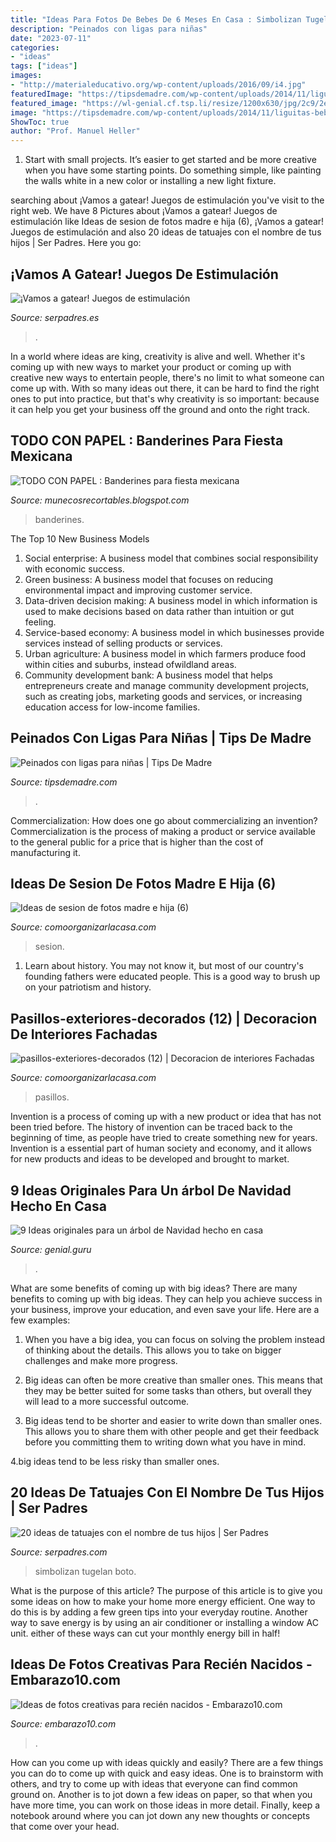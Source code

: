 ```yaml
---
title: "Ideas Para Fotos De Bebes De 6 Meses En Casa : Simbolizan Tugelan Boto"
description: "Peinados con ligas para niñas"
date: "2023-07-11"
categories:
- "ideas"
tags: ["ideas"]
images:
- "http://materialeducativo.org/wp-content/uploads/2016/09/i4.jpg"
featuredImage: "https://tipsdemadre.com/wp-content/uploads/2014/11/liguitas-bebe.jpg"
featured_image: "https://wl-genial.cf.tsp.li/resize/1200x630/jpg/2c9/2e9/4f82bb5cd5b22fefa94167b58f.jpg"
image: "https://tipsdemadre.com/wp-content/uploads/2014/11/liguitas-bebe.jpg"
ShowToc: true
author: "Prof. Manuel Heller"
---
```



1. Start with small projects. It’s easier to get started and be more creative when you have some starting points. Do something simple, like painting the walls white in a new color or installing a new light fixture. 

	

		
searching about ¡Vamos a gatear! Juegos de estimulación you've visit to the right web. We have 8 Pictures about ¡Vamos a gatear! Juegos de estimulación like Ideas de sesion de fotos madre e hija (6), ¡Vamos a gatear! Juegos de estimulación and also 20 ideas de tatuajes con el nombre de tus hijos | Ser Padres. Here you go:
		
    
## ¡Vamos A Gatear! Juegos De Estimulación

<img loading=lazy src="https://estaticos.serpadres.es/uploads/images/article/54ad4a94fb0faa71246221e5/bebe-gateando-c_0.jpg" onerror="this.onerror=null;this.src='https://tse1.mm.bing.net/th?id=OIP.JcXe9GWNU3scFaybiQVS3QHaFj&amp;pid=15.1';" alt="¡Vamos a gatear! Juegos de estimulación">

_Source: serpadres.es_

>. 

	

In a world where ideas are king, creativity is alive and well. Whether it's coming up with new ways to market your product or coming up with creative new ways to entertain people, there's no limit to what someone can come up with. With so many ideas out there, it can be hard to find the right ones to put into practice, but that's why creativity is so important: because it can help you get your business off the ground and onto the right track.

    
## TODO CON PAPEL : Banderines Para Fiesta Mexicana

<img loading=lazy src="http://materialeducativo.org/wp-content/uploads/2016/09/i4.jpg" onerror="this.onerror=null;this.src='https://tse2.mm.bing.net/th?id=OIP.SpOc0IqQ9qnw_cqW4AVi6gHaFj&amp;pid=15.1';" alt="TODO CON PAPEL : Banderines para fiesta mexicana">

_Source: munecosrecortables.blogspot.com_

>banderines. 

	

The Top 10 New Business Models
1. Social enterprise: A business model that combines social responsibility with economic success.
2. Green business: A business model that focuses on reducing environmental impact and improving customer service.
3. Data-driven decision making: A business model in which information is used to make decisions based on data rather than intuition or gut feeling.
4. Service-based economy: A business model in which businesses provide services instead of selling products or services. 
5. Urban agriculture: A business model in which farmers produce food within cities and suburbs, instead ofwildland areas. 
6. Community development bank: A business model that helps entrepreneurs create and manage community development projects, such as creating jobs, marketing goods and services, or increasing education access for low-income families.

    
## Peinados Con Ligas Para Niñas | Tips De Madre

<img loading=lazy src="https://tipsdemadre.com/wp-content/uploads/2014/11/liguitas-bebe.jpg" onerror="this.onerror=null;this.src='https://tse2.mm.bing.net/th?id=OIP.64gEPUg0zLi8Ec-k6o0qiQHaG1&amp;pid=15.1';" alt="Peinados con ligas para niñas | Tips De Madre">

_Source: tipsdemadre.com_

>. 

	

Commercialization: How does one go about commercializing an invention?
Commercialization is the process of making a product or service available to the general public for a price that is higher than the cost of manufacturing it.

    
## Ideas De Sesion De Fotos Madre E Hija (6)

<img loading=lazy src="https://comoorganizarlacasa.com/wp-content/uploads/2016/04/Ideas-de-sesion-de-fotos-madre-e-hija-6.jpg" onerror="this.onerror=null;this.src='https://tse4.mm.bing.net/th?id=OIP.J0Ozm89zuS3dTScLKKFdKwAAAA&amp;pid=15.1';" alt="Ideas de sesion de fotos madre e hija (6)">

_Source: comoorganizarlacasa.com_

>sesion. 

	

1) Learn about history. You may not know it, but most of our country's founding fathers were educated people. This is a good way to brush up on your patriotism and history. 

    
## Pasillos-exteriores-decorados (12) | Decoracion De Interiores Fachadas

<img loading=lazy src="http://comoorganizarlacasa.com/wp-content/uploads/2017/08/pasillos-exteriores-decorados-12.jpg" onerror="this.onerror=null;this.src='https://tse1.mm.bing.net/th?id=OIP.zbJO_f3eKw9dgNFwWXFMxwHaJ4&amp;pid=15.1';" alt="pasillos-exteriores-decorados (12) | Decoracion de interiores Fachadas">

_Source: comoorganizarlacasa.com_

>pasillos. 

	

Invention is a process of coming up with a new product or idea that has not been tried before. The history of invention can be traced back to the beginning of time, as people have tried to create something new for years. Invention is a essential part of human society and economy, and it allows for new products and ideas to be developed and brought to market.

    
## 9 Ideas Originales Para Un árbol De Navidad Hecho En Casa

<img loading=lazy src="https://wl-genial.cf.tsp.li/resize/1200x630/jpg/2c9/2e9/4f82bb5cd5b22fefa94167b58f.jpg" onerror="this.onerror=null;this.src='https://tse4.mm.bing.net/th?id=OIP.tzx8oNSue17JMXIJIb4o5AHaD4&amp;pid=15.1';" alt="9 Ideas originales para un árbol de Navidad hecho en casa">

_Source: genial.guru_

>. 

	

What are some benefits of coming up with big ideas?
There are many benefits to coming up with big ideas. They can help you achieve success in your business, improve your education, and even save your life. Here are a few examples:
1. When you have a big idea, you can focus on solving the problem instead of thinking about the details. This allows you to take on bigger challenges and make more progress.

2. Big ideas can often be more creative than smaller ones. This means that they may be better suited for some tasks than others, but overall they will lead to a more successful outcome.

3. Big ideas tend to be shorter and easier to write down than smaller ones. This allows you to share them with other people and get their feedback before you committing them to writing down what you have in mind.

4.big ideas tend to be less risky than smaller ones.

    
## 20 Ideas De Tatuajes Con El Nombre De Tus Hijos | Ser Padres

<img loading=lazy src="http://serpadres.com/imgs/images/image-48899.jpg" onerror="this.onerror=null;this.src='https://tse3.mm.bing.net/th?id=OIP.w0lGVFa2Rq0x8sChRrnsHQHaHX&amp;pid=15.1';" alt="20 ideas de tatuajes con el nombre de tus hijos | Ser Padres">

_Source: serpadres.com_

>simbolizan tugelan boto. 

	

What is the purpose of this article?
The purpose of this article is to give you some ideas on how to make your home more energy efficient. One way to do this is by adding a few green tips into your everyday routine. Another way to save energy is by using an air conditioner or installing a window AC unit. either of these ways can cut your monthly energy bill in half!

    
## Ideas De Fotos Creativas Para Recién Nacidos - Embarazo10.com

<img loading=lazy src="https://embarazo10.com/wp-content/uploads/2019/11/idas-de-fotos-creativas-para-recien-nacidos-muneco-de-nieve-istock.jpg" onerror="this.onerror=null;this.src='https://tse3.mm.bing.net/th?id=OIP.w2xGsSXgnhUj23QOVq6DrgHaE8&amp;pid=15.1';" alt="Ideas de fotos creativas para recién nacidos - Embarazo10.com">

_Source: embarazo10.com_

>. 

	

How can you come up with ideas quickly and easily?
There are a few things you can do to come up with quick and easy ideas. One is to brainstorm with others, and try to come up with ideas that everyone can find common ground on. Another is to jot down a few ideas on paper, so that when you have more time, you can work on those ideas in more detail. Finally, keep a notebook around where you can jot down any new thoughts or concepts that come over your head.

